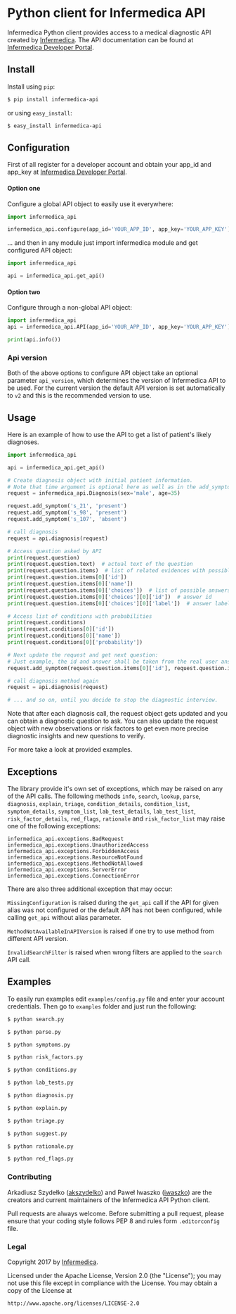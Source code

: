 Python client for Infermedica API 
=================================

Infermedica Python client provides access to a medical diagnostic API created by [Infermedica](http://infermedica.com).
The API documentation can be found at [Infermedica Developer Portal](https://developer.infermedica.com).


## Install

Install using `pip`:

```bash
$ pip install infermedica-api
```

or using `easy_install`:

```bash
$ easy_install infermedica-api
```


## Configuration

First of all register for a developer account and obtain your app_id and app_key at [Infermedica Developer Portal](https://developer.infermedica.com).

#### Option one
Configure a global API object to easily use it everywhere:

```python
import infermedica_api

infermedica_api.configure(app_id='YOUR_APP_ID', app_key='YOUR_APP_KEY')
```

... and then in any module just import infermedica module and get configured API object:

```python
import infermedica_api

api = infermedica_api.get_api()
```

#### Option two
Configure through a non-global API object:

```python
import infermedica_api
api = infermedica_api.API(app_id='YOUR_APP_ID', app_key='YOUR_APP_KEY')

print(api.info())
```

### Api version
Both of the above options to configure API object take an optional parameter `api_version`, which determines the version of Infermedica API to be used. For the current version the default API version is set automatically to `v2` and this is the recommended version to use.

## Usage

Here is an example of how to use the API to get a list of patient's likely diagnoses.

```python
import infermedica_api

api = infermedica_api.get_api()

# Create diagnosis object with initial patient information.
# Note that time argument is optional here as well as in the add_symptom function
request = infermedica_api.Diagnosis(sex='male', age=35)

request.add_symptom('s_21', 'present')
request.add_symptom('s_98', 'present')
request.add_symptom('s_107', 'absent')

# call diagnosis
request = api.diagnosis(request)

# Access question asked by API
print(request.question)
print(request.question.text)  # actual text of the question
print(request.question.items)  # list of related evidences with possible answers
print(request.question.items[0]['id'])
print(request.question.items[0]['name'])
print(request.question.items[0]['choices'])  # list of possible answers
print(request.question.items[0]['choices'][0]['id'])  # answer id
print(request.question.items[0]['choices'][0]['label'])  # answer label

# Access list of conditions with probabilities
print(request.conditions)
print(request.conditions[0]['id'])
print(request.conditions[0]['name'])
print(request.conditions[0]['probability'])

# Next update the request and get next question:
# Just example, the id and answer shall be taken from the real user answer
request.add_symptom(request.question.items[0]['id'], request.question.items[0]['choices'][1]['id'])

# call diagnosis method again
request = api.diagnosis(request)

# ... and so on, until you decide to stop the diagnostic interview.
```

Note that after each diagnosis call, the request object gets updated and you can obtain a diagnostic question to ask.
You can also update the request object with new observations or risk factors to get even more precise diagnostic insights and new questions to verify. 

For more take a look at provided examples.

## Exceptions

The library provide it's own set of exceptions, which may be raised on any of the API calls. The following methods `info`, `search`, `lookup`, `parse`, `diagnosis`, `explain`, `triage`, `condition_details`, `condition_list`, `symptom_details`, `symptom_list`, `lab_test_details`, `lab_test_list`, `risk_factor_details`, `red_flags`, `rationale` and `risk_factor_list` may raise one of the following exceptions:

```
infermedica_api.exceptions.BadRequest
infermedica_api.exceptions.UnauthorizedAccess
infermedica_api.exceptions.ForbiddenAccess
infermedica_api.exceptions.ResourceNotFound
infermedica_api.exceptions.MethodNotAllowed
infermedica_api.exceptions.ServerError
infermedica_api.exceptions.ConnectionError
```

There are also three additional exception that may occur:

`MissingConfiguration` is raised during the `get_api` call if the API for given alias was not configured or the default API has not been configured, while calling `get_api` without alias parameter.

`MethodNotAvailableInAPIVersion` is raised if one try to use method from different API version.

`InvalidSearchFilter` is raised when wrong filters are applied to the `search` API call.


## Examples

To easily run examples edit `examples/config.py` file and enter your account credentials.
Then go to `examples` folder and just run the following:

 ```bash
$ python search.py
```

 ```bash
$ python parse.py
```
 
```bash
$ python symptoms.py
```

```bash
$ python risk_factors.py
```

```bash
$ python conditions.py
```

```bash
$ python lab_tests.py
```

```bash
$ python diagnosis.py
```

```bash
$ python explain.py
```

```bash
$ python triage.py
```

```bash
$ python suggest.py
```

```bash
$ python rationale.py
```

```bash
$ python red_flags.py
```

### Contributing ###

Arkadiusz Szydełko ([akszydelko](https://github.com/akszydelko)) and Paweł Iwaszko ([iwaszko](https://github.com/iwaszko)) are the creators and current maintainers of the Infermedica API Python client. 

Pull requests are always welcome. Before submitting a pull request, please ensure that your coding style follows PEP 8 and rules form `.editorconfig` file.

### Legal ###

Copyright 2017 by [Infermedica](http://infermedica.com).

Licensed under the Apache License, Version 2.0 (the "License"); you may not use this file except in compliance with the License. You may obtain a copy of the License at

    http://www.apache.org/licenses/LICENSE-2.0
